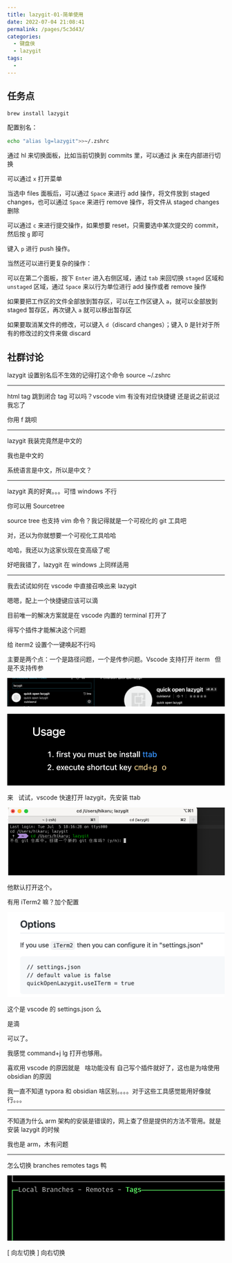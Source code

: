 ```yaml
---
title: lazygit-01-简单使用
date: 2022-07-04 21:08:41
permalink: /pages/5c3d43/
categories:
  - 键盘侠
  - lazygit
tags:
  -
---
```


## 任务点

```zsh
brew install lazygit
```

配置别名：

```zsh
echo "alias lg=lazygit">>~/.zshrc
```

通过 hl 来切换面板，比如当前切换到 commits 里，可以通过 jk 来在内部进行切换

可以通过 `x` 打开菜单

当选中 files 面板后，可以通过 `Space` 来进行 add 操作，将文件放到 staged changes，也可以通过 `Space` 来进行 remove 操作，将文件从 staged changes 删除

可以通过 `c` 来进行提交操作，如果想要 reset，只需要选中某次提交的 commit，然后按 `g` 即可

键入 `p` 进行 push 操作。

当然还可以进行更复杂的操作：

可以在第二个面板，按下 `Enter` 进入右侧区域，通过 `tab` 来回切换 `staged` 区域和 `unstaged` 区域，通过 `Space` 来以行为单位进行 add 操作或者 remove 操作

如果要把工作区的文件全部放到暂存区，可以在工作区键入 `a`，就可以全部放到 staged 暂存区，再次键入 `a` 就可以移出暂存区

如果要取消某文件的修改，可以键入 `d`（discard changes）；键入 `D` 是针对于所有的修改过的文件来做 discard

## 社群讨论

lazygit 设置别名后不生效的记得打这个命令 source ~/.zshrc

<hr />

html tag 跳到闭合 tag 可以吗？vscode vim 有没有对应快捷键 还是说之前说过我忘了

你用 f 跳呗

<hr />

lazygit 我装完竟然是中文的

我也是中文的

系统语言是中文，所以是中文？

<hr />

lazygit 真的好爽。。。可惜 windows 不行

你可以用 Sourcetree

source tree 也支持 vim 命令？我记得就是一个可视化的 git 工具吧

对，还以为你就想要一个可视化工具哈哈

哈哈，我还以为这家伙现在变高级了呢

好吧我错了，lazygit 在 windows 上同样适用

<hr />

我去试试如何在 vscode 中直接召唤出来 lazygit

嗯嗯，配上一个快捷键应该可以滴

目前唯一的解决方案就是在 vscode 内置的 terminal 打开了

得写个插件才能解决这个问题

给 iterm2 设置个一键唤起不行吗

主要是两个点：一个是路径问题，一个是传参问题。Vscode 支持打开 iterm   但是不支持传参

![](../../.vuepress/public/img/git/019.png)

![](../../.vuepress/public/img/git/020.png)

来   试试，vscode 快速打开 lazygit，先安装 ttab

![](../../.vuepress/public/img/git/021.png)

他默认打开这个。

有用 iTerm2 嘛？加个配置

![](../../.vuepress/public/img/git/022.png)

这个是 vscode 的 settings.json 么

是滴

可以了。

我感觉 command+j lg 打开也够用。

喜欢用 vscode 的原因就是   啥功能没有 自己写个插件就好了，这也是为啥使用 obsidian 的原因

我一直不知道 typora 和 obsidian 啥区别。。。。对于这些工具感觉能用好像就行。。。

<hr />

不知道为什么 arm 架构的安装是错误的，网上查了但是提供的方法不管用。就是安装 lazygit 的时候

我也是 arm，木有问题

<hr />

怎么切换 branches remotes tags 鸭

![](../../.vuepress/public/img/git/023.png)

[ 向左切换 ] 向右切换
